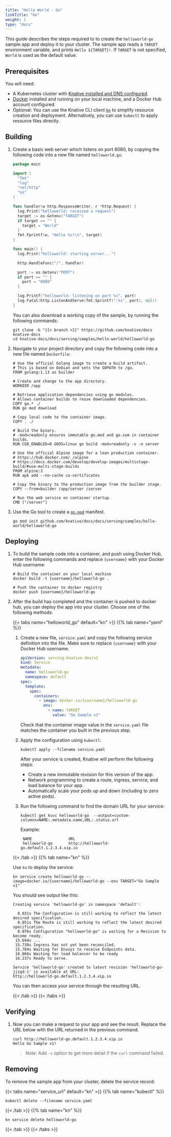 ```yaml
---
title: "Hello World - Go"
linkTitle: "Go"
weight: 1
type: "docs"
---
```


This guide describes the steps required to to create the `helloworld-go` sample app
and deploy it to your cluster.
The sample app reads a `TARGET` environment variable, and prints `Hello ${TARGET}!`.
If `TARGET` is not specified, `World` is used as the default value.

## Prerequisites

You will need:
- A Kubernetes cluster with [Knative installed and DNS configured](../../../../install/).
- [Docker](https://www.docker.com) installed and running on your local machine, and a Docker Hub account configured.
- Optional: You can use the Knative CLI client [`kn`](https://github.com/knative/client/releases) to simplify resource creation and deployment. Alternatively, you can use `kubectl` to apply resource files directly.

## Building

1. Create a basic web server which listens on port 8080, by copying the following code into a new file named `helloworld.go`:

   ```go
   package main

   import (
     "fmt"
     "log"
     "net/http"
     "os"
   )

   func handler(w http.ResponseWriter, r *http.Request) {
     log.Print("helloworld: received a request")
     target := os.Getenv("TARGET")
     if target == "" {
       target = "World"
     }
     fmt.Fprintf(w, "Hello %s!\n", target)
   }

   func main() {
     log.Print("helloworld: starting server...")

     http.HandleFunc("/", handler)

     port := os.Getenv("PORT")
     if port == "" {
       port = "8080"
     }

     log.Printf("helloworld: listening on port %s", port)
     log.Fatal(http.ListenAndServe(fmt.Sprintf(":%s", port), nil))
   }
   ```

   You can also download a working copy of the sample, by running the
   following commands:

   ```shell
   git clone -b "{{< branch >}}" https://github.com/knative/docs knative-docs
   cd knative-docs/docs/serving/samples/hello-world/helloworld-go
   ```


1. Navigate to your project directory and copy the following code into a new file named `Dockerfile`:

   ```docker
   # Use the official Golang image to create a build artifact.
   # This is based on Debian and sets the GOPATH to /go.
   FROM golang:1.13 as builder

   # Create and change to the app directory.
   WORKDIR /app

   # Retrieve application dependencies using go modules.
   # Allows container builds to reuse downloaded dependencies.
   COPY go.* ./
   RUN go mod download

   # Copy local code to the container image.
   COPY . ./

   # Build the binary.
   # -mod=readonly ensures immutable go.mod and go.sum in container builds.
   RUN CGO_ENABLED=0 GOOS=linux go build -mod=readonly -v -o server

   # Use the official Alpine image for a lean production container.
   # https://hub.docker.com/_/alpine
   # https://docs.docker.com/develop/develop-images/multistage-build/#use-multi-stage-builds
   FROM alpine:3
   RUN apk add --no-cache ca-certificates

   # Copy the binary to the production image from the builder stage.
   COPY --from=builder /app/server /server

   # Run the web service on container startup.
   CMD ["/server"]
   ```

1. Use the Go tool to create a
   [`go.mod`](https://github.com/golang/go/wiki/Modules#gomod) manifest.

   ```shell
   go mod init github.com/knative/docs/docs/serving/samples/hello-world/helloworld-go
   ```

## Deploying

1. To build the sample code into a container, and push using Docker Hub, enter the following commands and replace `{username}` with your Docker Hub username:

   ```shell
   # Build the container on your local machine
   docker build -t {username}/helloworld-go .

   # Push the container to docker registry
   docker push {username}/helloworld-go
   ```

1. After the build has completed and the container is pushed to docker hub, you
   can deploy the app into your cluster.  Choose one of the following methods:


   {{< tabs name="helloworld_go" default="kn" >}}
   {{% tab name="yaml" %}}

   1. Create a new file, `service.yaml` and copy the following service definition
      into the file. Make sure to replace `{username}` with your Docker Hub
      username.

      ```yaml
      apiVersion: serving.knative.dev/v1
      kind: Service
      metadata:
        name: helloworld-go
        namespace: default
      spec:
        template:
          spec:
            containers:
              - image: docker.io/{username}/helloworld-go
                env:
                  - name: TARGET
                    value: "Go Sample v1"
      ```

      Check that the container image value in the `service.yaml` file matches the container you built in the previous step.

   1. Apply the configuration using `kubectl`:

      ```shell
      kubectl apply --filename service.yaml
      ```

      After your service is created, Knative will perform the following steps:

      - Create a new immutable revision for this version of the app.
      - Network programming to create a route, ingress, service, and load balance
        for your app.
      - Automatically scale your pods up and down (including to zero active pods).

   1. Run the following command to find the domain URL for your service:

      ```shell
      kubectl get ksvc helloworld-go  --output=custom-columns=NAME:.metadata.name,URL:.status.url
      ```

      Example:

      ```shell
       NAME                URL
       helloworld-go       http://helloworld-go.default.1.2.3.4.xip.io
      ```

   {{< /tab >}}
   {{% tab name="kn" %}}

   Use `kn` to deploy the service:

   ```shell
   kn service create helloworld-go --image=docker.io/{username}/helloworld-go --env TARGET="Go Sample v1"
   ```

   You should see output like this:
   ```shell
   Creating service 'helloworld-go' in namespace 'default':

     0.031s The Configuration is still working to reflect the latest desired specification.
     0.051s The Route is still working to reflect the latest desired specification.
     0.076s Configuration "helloworld-go" is waiting for a Revision to become ready.
    15.694s ...
    15.738s Ingress has not yet been reconciled.
    15.784s Waiting for Envoys to receive Endpoints data.
    16.066s Waiting for load balancer to be ready
    16.237s Ready to serve.

   Service 'helloworld-go' created to latest revision 'helloworld-go-jjzgd-1' is available at URL:
   http://helloworld-go.default.1.2.3.4.xip.io
   ```

   You can then access your service through the resulting URL.

   {{< /tab >}}
   {{< /tabs >}}


## Verifying

1. Now you can make a request to your app and see the result. Replace
   the URL below with the URL returned in the previous command.

   ```shell
   curl http://helloworld-go.default.1.2.3.4.xip.io
   Hello Go Sample v1!
   ```

   > Note: Add `-v` option to get more detail if the `curl` command failed.

## Removing

To remove the sample app from your cluster, delete the service record:

{{< tabs name="service_url" default="kn" >}}
{{% tab name="kubectl" %}}
```shell
kubectl delete --filename service.yaml
```
{{< /tab >}}
{{% tab name="kn" %}}
```shell
kn service delete helloworld-go
```
{{< /tab >}}
{{< /tabs >}}
